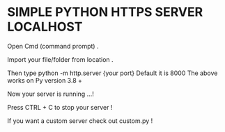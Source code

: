 # SIMPLE PYTHON HTTPS SERVER LOCALHOST

Open Cmd (command prompt) . 

Import your file/folder from location . 

Then type python -m http.server {your port} Default it is 8000 
The above works on Py version 3.8 + 

Now your server is running ...!

Press CTRL + C to stop your server ! 

If you want a custom server check out custom.py !


